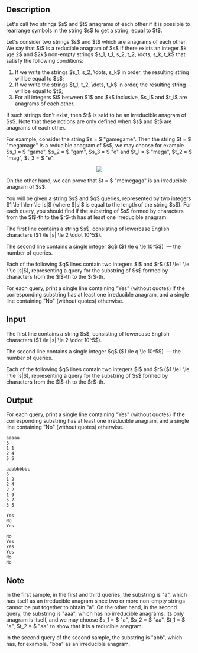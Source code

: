 ## Description

<div><p>Let's call two strings $s$ and $t$ <span class="tex-font-style-it">anagrams</span> of each other if it is possible to rearrange symbols in the string $s$ to get a string, equal to $t$.</p><p>Let's consider two strings $s$ and $t$ <span class="tex-font-style-bf">which are anagrams of each other</span>. We say that $t$ is a <span class="tex-font-style-it">reducible anagram</span> of $s$ if there exists an integer $k \ge 2$ and $2k$ non-empty strings $s_1, t_1, s_2, t_2, \dots, s_k, t_k$ that satisfy the following conditions:</p><ol> <li> If we write the strings $s_1, s_2, \dots, s_k$ in order, the resulting string will be equal to $s$; </li><li> If we write the strings $t_1, t_2, \dots, t_k$ in order, the resulting string will be equal to $t$; </li><li> For all integers $i$ between $1$ and $k$ inclusive, $s_i$ and $t_i$ are anagrams of each other. </li></ol><p>If such strings don't exist, then $t$ is said to be an <span class="tex-font-style-it">irreducible anagram</span> of $s$. <span class="tex-font-style-bf">Note that these notions are only defined when $s$ and $t$ are anagrams of each other</span>.</p><p>For example, consider the string $s = $ "<span class="tex-font-style-tt">gamegame</span>". Then the string $t = $ "<span class="tex-font-style-tt">megamage</span>" is a reducible anagram of $s$, we may choose for example $s_1 = $ "<span class="tex-font-style-tt">game</span>", $s_2 = $ "<span class="tex-font-style-tt">gam</span>", $s_3 = $ "<span class="tex-font-style-tt">e</span>" and $t_1 = $ "<span class="tex-font-style-tt">mega</span>", $t_2 = $ "<span class="tex-font-style-tt">mag</span>", $t_3 = $ "<span class="tex-font-style-tt">e</span>":</p><center> <img class="tex-graphics" src="file://FyDd8EsW.png" style="max-width: 100.0%;max-height: 100.0%;"> </center><p>On the other hand, we can prove that $t = $ "<span class="tex-font-style-tt">memegaga</span>" is an irreducible anagram of $s$.</p><p>You will be given a string $s$ and $q$ queries, represented by two integers $1 \le l \le r \le |s|$ (where $|s|$ is equal to the length of the string $s$). For each query, you should find if the substring of $s$ formed by characters from the $l$-th to the $r$-th has <span class="tex-font-style-underline">at least one</span> irreducible anagram.</p></div><div class="input-specification"><p>The first line contains a string $s$, consisting of lowercase English characters ($1 \le |s| \le 2 \cdot 10^5$).</p><p>The second line contains a single integer $q$ ($1 \le q \le 10^5$) &nbsp;— the number of queries.</p><p>Each of the following $q$ lines contain two integers $l$ and $r$ ($1 \le l \le r \le |s|$), representing a query for the substring of $s$ formed by characters from the $l$-th to the $r$-th.</p></div><div class="output-specification"><p>For each query, print a single line containing "<span class="tex-font-style-tt">Yes</span>" (without quotes) if the corresponding substring has at least one irreducible anagram, and a single line containing "<span class="tex-font-style-tt">No</span>" (without quotes) otherwise.</p></div>

## Input

<p>The first line contains a string $s$, consisting of lowercase English characters ($1 \le |s| \le 2 \cdot 10^5$).</p><p>The second line contains a single integer $q$ ($1 \le q \le 10^5$) &nbsp;— the number of queries.</p><p>Each of the following $q$ lines contain two integers $l$ and $r$ ($1 \le l \le r \le |s|$), representing a query for the substring of $s$ formed by characters from the $l$-th to the $r$-th.</p>

## Output

<p>For each query, print a single line containing "<span class="tex-font-style-tt">Yes</span>" (without quotes) if the corresponding substring has at least one irreducible anagram, and a single line containing "<span class="tex-font-style-tt">No</span>" (without quotes) otherwise.</p>





```input1
aaaaa
3
1 1
2 4
5 5
```




```input2
aabbbbbbc
6
1 2
2 4
2 2
1 9
5 7
3 5
```




```output1
Yes
No
Yes
```




```output2
No
Yes
Yes
Yes
No
No
```



## Note

<p>In the first sample, in the first and third queries, the substring is "<span class="tex-font-style-tt">a</span>", which has itself as an irreducible anagram since two or more non-empty strings cannot be put together to obtain "<span class="tex-font-style-tt">a</span>". On the other hand, in the second query, the substring is "<span class="tex-font-style-tt">aaa</span>", which has no irreducible anagrams: its only anagram is itself, and we may choose $s_1 = $ "<span class="tex-font-style-tt">a</span>", $s_2 = $ "<span class="tex-font-style-tt">aa</span>", $t_1 = $ "<span class="tex-font-style-tt">a</span>", $t_2 = $ "<span class="tex-font-style-tt">aa</span>" to show that it is a reducible anagram.</p><p>In the second query of the second sample, the substring is "<span class="tex-font-style-tt">abb</span>", which has, for example, "<span class="tex-font-style-tt">bba</span>" as an irreducible anagram.</p>
